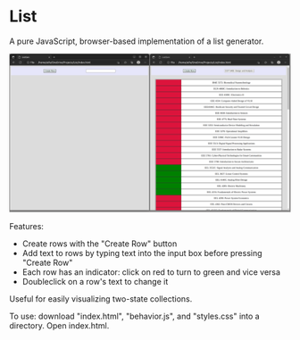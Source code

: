 # List

A pure JavaScript, browser-based implementation of a list generator.

![Uninitialized vs. Initialized List](/Screenshots/comparison.png 'Initialization comparison')

Features:

- Create rows with the "Create Row" button
- Add text to rows by typing text into the input box before pressing "Create Row"
- Each row has an indicator: click on red to turn to green and vice versa
- Doubleclick on a row's text to change it

Useful for easily visualizing two-state collections.

To use: download "index.html", "behavior.js", and "styles.css" into a directory. Open index.html.
